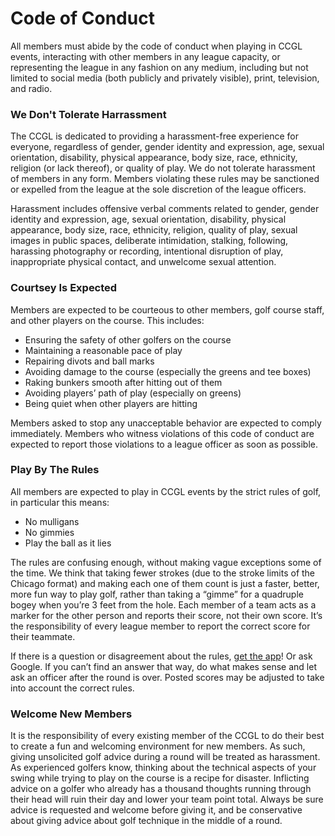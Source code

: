 # Code of Conduct

All members must abide by the code of conduct when playing in CCGL events, interacting with other members in any league capacity, or representing the league in any fashion on any medium, including but not limited to social media (both publicly and privately visible), print, television, and radio. 

### We Don't Tolerate Harrassment

The CCGL is dedicated to providing a harassment-free experience for everyone, regardless of gender, gender identity and expression, age, sexual orientation, disability, physical appearance, body size, race, ethnicity, religion (or lack thereof), or quality of play. We do not tolerate harassment of members in any form. Members violating these rules may be sanctioned or expelled from the league at the sole discretion of the league officers.

Harassment includes offensive verbal comments related to gender, gender identity and expression, age, sexual orientation, disability, physical appearance, body size, race, ethnicity, religion, quality of play, sexual images in public spaces, deliberate intimidation, stalking, following, harassing photography or recording, intentional disruption of play, inappropriate physical contact, and unwelcome sexual attention.

### Courtsey Is Expected

Members are expected to be courteous to other members, golf course staff, and other players on the course. This includes: 
  * Ensuring the safety of other golfers on the course
  * Maintaining a reasonable pace of play
  * Repairing divots and ball marks
  * Avoiding damage to the course (especially the greens and tee boxes)
  * Raking bunkers smooth after hitting out of them
  * Avoiding players’ path of play (especially on greens)
  * Being quiet when other players are hitting
  
Members asked to stop any unacceptable behavior are expected to comply immediately. Members who witness violations of this code of conduct are expected to report those violations to a league officer as soon as possible.

### Play By The Rules

All members are expected to play in CCGL events by the strict rules of golf, in particular this means:

  * No mulligans
  * No gimmies
  * Play the ball as it lies

The rules are confusing enough, without making vague exceptions some of the time. We think that taking fewer strokes (due to the stroke limits of the Chicago format) and making each one of them count is just a faster, better, more fun way to play golf, rather than taking a “gimme” for a quadruple bogey when you’re 3 feet from the hole. Each member of a team acts as a marker for the other person and reports their score, not their own score. It’s the responsibility of every league member to report the correct score for their teammate.

If there is a question or disagreement about the rules, [get the app](https://www.usga.org/content/usga/home-page/rules-hub/rules-of-golf-apps.html)! Or ask Google. If you can’t find an answer that way, do what makes sense and let ask an officer after the round is over. Posted scores may be adjusted to take into account the correct rules.

### Welcome New Members

It is the responsibility of every existing member of the CCGL to do their best to create a fun and welcoming environment for new members. As such, giving unsolicited golf advice during a round will be treated as harassment. As experienced golfers know, thinking about the technical aspects of your swing while trying to play on the course is a recipe for disaster. Inflicting advice on a golfer who already has a thousand thoughts running through their head will ruin their day and lower your team point total. Always be sure advice is requested and welcome before giving it, and be conservative about giving advice about golf technique in the middle of a round.

